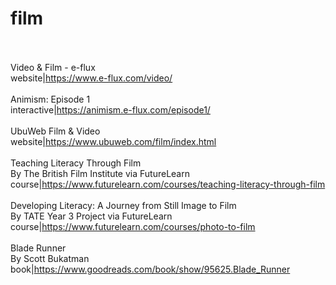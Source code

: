 # film<br><br>

Video & Film - e-flux<br>website|https://www.e-flux.com/video/<br><br>
Animism: Episode 1<br>interactive|https://animism.e-flux.com/episode1/<br><br>
UbuWeb Film & Video<br>website|https://www.ubuweb.com/film/index.html<br><br>
Teaching Literacy Through Film<br>By The British Film Institute via FutureLearn<br>course|https://www.futurelearn.com/courses/teaching-literacy-through-film<br><br>
Developing Literacy: A Journey from Still Image to Film<br>By TATE Year 3 Project via FutureLearn<br>course|https://www.futurelearn.com/courses/photo-to-film<br><br>
Blade Runner<br>By Scott Bukatman<br>book|https://www.goodreads.com/book/show/95625.Blade_Runner<br><br>

